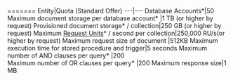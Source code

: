 =======
Entity|Quota (Standard Offer)
---|---
Database Accounts*|50
Maximum document storage per database account* |1 TB (or higher by request)
Provisioned document storage* / collection|250 GB (or higher by request)
Maximum [Request Units](/documentation/articles/documentdb/documentdb-request-units)* / second per collection|250,000 RU/s(or higher by request)
Maximum request size of document |512KB
Maximum execution time for stored procedure and trigger|5 seconds
Maximum number of AND clauses per query* |200		
Maximum number of OR clauses per query* |200
Maximum response size|1 MB
